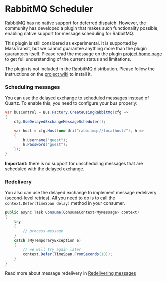 # RabbitMQ Scheduler

RabbitMQ has no native support for deferred dispatch. However, the community has developed a plugin that makes such functionality possible, enabling native support for message scheduling for RabbitMQ.

This plugin is still considered as experimental. It is supported by MassTransit, but we cannot guarantee anything more than the plugin guarantees itself. Please read the message on the plugin [project home page](1) to get full understanding of the current status and limitations.

The plugin is not included in the RabbitMQ distribution. Please follow the instructions on the [project wiki](1) to install it.

### Scheduling messages

You can use the delayed exchange to scheduled messages instead of Quartz. To enable this, you need to configure your bus properly:

```csharp
var busControl = Bus.Factory.CreateUsingRabbitMq(cfg =>
{
    cfg.UseDelayedExchangeMessageScheduler();

    var host = cfg.Host(new Uri("rabbitmq://localhost/"), h =>
    {
        h.Username("guest");
        h.Password("guest");
    });
}
```

**Important:** there is no support for unscheduling messages that are scheduled with the delayed exchange.

### Redelivery

You also can use the delayed exchange to implement message redelivery (second-level retries). All you need to do is to call the `context.Defer(TimeSpan delay)` method in your consumer.

```csharp
public async Task Consume(ConsumeContext<MyMessage> context)
{
    try
    {
        // process message
    }
    catch (MyTemporaryException e)
    {
        // we will try again later
        context.Defer(TimeSpan.FromSeconds(10));
    }
}
```

Read more about message redelivery in [Redelivering messages](redeliver.md)

[1]: https://github.com/rabbitmq/rabbitmq-delayed-message-exchange/